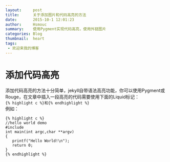 ```yaml
---
layout:     post
title:      关于添加图片和代码高亮的方法
date:       2015-10-1 12:01:23
author:     Hsmouc
summary:    使用Pygment实现代码高亮，使用外链图片
categories: Blog
thumbnail:  heart
tags:
 - 欢迎来我的博客
---
```

<h1>添加代码高亮</h1>
<p>添加代码高亮的方法十分简单，jekyll自带语法高亮功能，你可以使用Pygment或Rouge，在文章中插入一段高亮的代码需要使用下面的Liquid标记：<br/>
<code>{% highlight c %}和{% endhighlight %}</code><br/>
例如：<br/>

<pre><code>{% highlight c %}
//hello world demo
#include<stdio.h>
int main(int argc,char **argv)
{
   printf("Hello World!\n");
   return 0;
}
{% endhighlight %}</code></pre>
</p>
